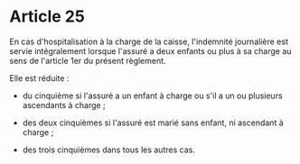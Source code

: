 # Article 25

En cas d'hospitalisation à la charge de la caisse, l'indemnité journalière est servie intégralement lorsque l'assuré a deux enfants ou plus à sa charge au sens de l'article 1er du présent règlement.

Elle est réduite :

- du cinquième si l'assuré a un enfant à charge ou s'il a un ou plusieurs ascendants à charge ;

- des deux cinquièmes si l'assuré est marié sans enfant, ni ascendant à charge ;

- des trois cinquièmes dans tous les autres cas.

